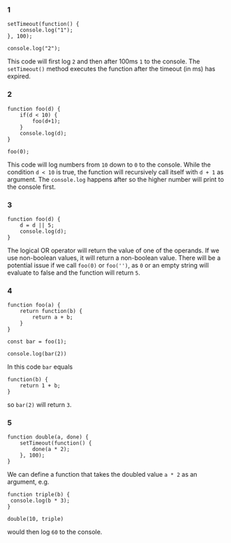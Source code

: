 ### 1

```
setTimeout(function() {
	console.log("1");
}, 100);

console.log("2");
```

This code will first log `2` and then after 100ms `1` to the console. The `setTimeout()` method executes the function after the timeout (in ms) has expired.

### 2

```
function foo(d) {
	if(d < 10) {
		foo(d+1);
	}
	console.log(d);
}

foo(0);
```

This code will log numbers from `10` down to `0` to the console. While the condition `d < 10` is true, the function will recursively call itself with `d + 1` as argument. The `console.log` happens after so the higher number will print to the console first.

### 3

```
function foo(d) {
	d = d || 5;
	console.log(d);
}
```

The logical OR operator will return the value of one of the operands. If we use non-boolean values, it will return a non-boolean value. There will be a potential issue if we call `foo(0)` or `foo('')`, as `0` or an empty string will evaluate to false and the function will return `5`.

### 4

```
function foo(a) {
	return function(b) {
		return a + b;
	}
}

const bar = foo(1);

console.log(bar(2))
```

In this code `bar` equals

```
function(b) {
    return 1 + b;
}
```

so `bar(2)` will return `3`.

### 5

```
function double(a, done) {
	setTimeout(function() {
		done(a * 2);
	}, 100);
}
```

We can define a function that takes the doubled value `a * 2` as an argument, e.g.

```
function triple(b) {
 console.log(b * 3);
}

double(10, triple)
```

would then log `60` to the console.
